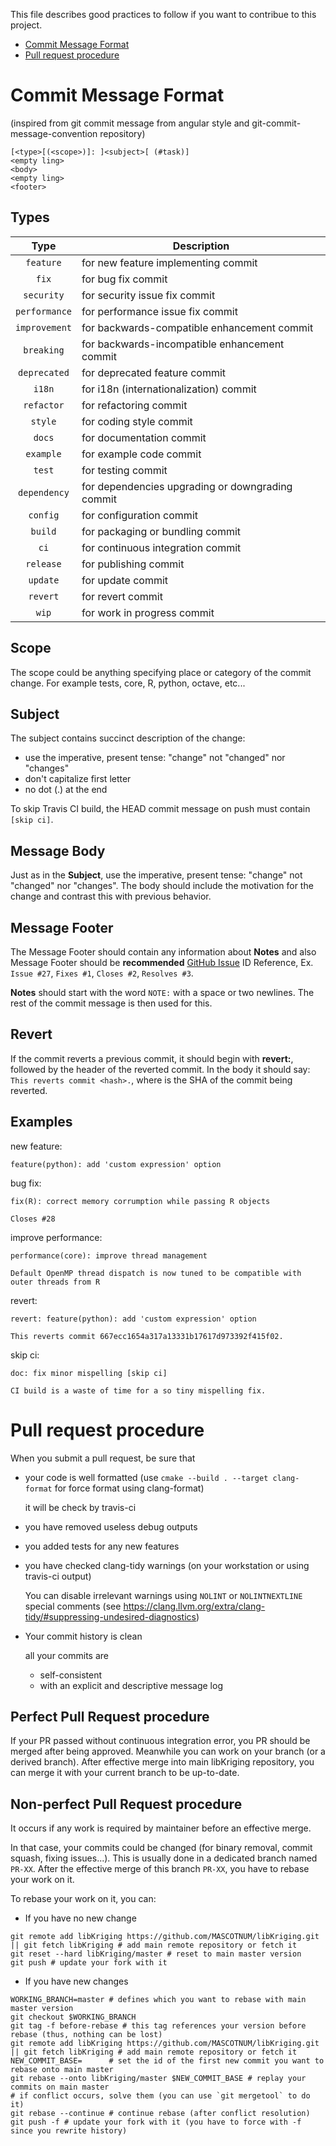 This file describes good practices to follow if you want to contribue to this project.

* [Commit Message Format](#commit-message-format)
* [Pull request procedure](#pull-request-procedure)

# Commit Message Format
(inspired from git commit message from angular style and git-commit-message-convention repository)

```
[<type>[(<scope>)]: ]<subject>[ (#task)]
<empty ling>
<body>
<empty ling>
<footer>
```

## Types

| Type          | Description |
|:-------------:|-------------|
| `feature`     | for new feature implementing commit |
| `fix`         | for bug fix commit |
| `security`    | for security issue fix commit |
| `performance` | for performance issue fix commit |
| `improvement` | for backwards-compatible enhancement commit |
| `breaking`    | for backwards-incompatible enhancement commit |
| `deprecated`  | for deprecated feature commit |
| `i18n`        | for i18n (internationalization) commit |
| `refactor`    | for refactoring commit |
| `style`       | for coding style commit |
| `docs`        | for documentation commit |
| `example`     | for example code commit |
| `test`        | for testing commit |
| `dependency`  | for dependencies upgrading or downgrading commit |
| `config`      | for configuration commit |
| `build`       | for packaging or bundling commit |
| `ci`          | for continuous integration commit |
| `release`     | for publishing commit |
| `update`      | for update commit |
| `revert`      | for revert commit |
| `wip`         | for work in progress commit |

## Scope
The scope could be anything specifying place or category of the commit change.
For example tests, core, R, python, octave, etc...

## Subject
The subject contains succinct description of the change:

* use the imperative, present tense: "change" not "changed" nor "changes"
* don't capitalize first letter
* no dot (.) at the end

To skip Travis CI build, the HEAD commit message on push must contain `[skip ci]`.

## Message Body
Just as in the **Subject**, use the imperative, present tense: "change" not "changed" nor "changes". 
The body should include the motivation for the change and contrast this with previous behavior.

## Message Footer
The Message Footer should contain any information about **Notes** and also Message Footer 
should be **recommended** [GitHub Issue](https://github.com/features#issues) ID Reference, 
Ex. `Issue #27`, `Fixes #1`, `Closes #2`, `Resolves #3`.

**Notes** should start with the word `NOTE:` with a space or two newlines. 
The rest of the commit message is then used for this.


## Revert
If the commit reverts a previous commit, it should begin with **revert:**, 
followed by the header of the reverted commit. In the body it should say: 
`This reverts commit <hash>.`, where <hash> is the SHA of the commit being reverted.

## Examples

new feature:
```
feature(python): add 'custom expression' option
```

bug fix:
```
fix(R): correct memory corrumption while passing R objects

Closes #28
```

improve performance:
```
performance(core): improve thread management

Default OpenMP thread dispatch is now tuned to be compatible with outer threads from R 
```

revert:
```
revert: feature(python): add 'custom expression' option

This reverts commit 667ecc1654a317a13331b17617d973392f415f02.
```

skip ci:
```
doc: fix minor mispelling [skip ci]

CI build is a waste of time for a so tiny mispelling fix. 
```

# Pull request procedure

When you submit a pull request, be sure that 
* your code is well formatted (use `cmake --build . --target clang-format` for force format using clang-format)
  
  it will be check by travis-ci
  
* you have removed useless debug outputs

* you added tests for any new features

* you have checked clang-tidy warnings (on your workstation or using travis-ci output)
  
  You can disable irrelevant warnings using `NOLINT` or `NOLINTNEXTLINE` special comments (see https://clang.llvm.org/extra/clang-tidy/#suppressing-undesired-diagnostics)
  
* Your commit history is clean

  all your commits are 
  * self-consistent
  * with an explicit and descriptive message log
  
## Perfect Pull Request procedure

If your PR passed without continuous integration error, you PR should be merged after being approved. 
Meanwhile you can work on your branch (or a derived branch). After effective merge into main libKriging repository, you can merge it with your current branch to be up-to-date.

## Non-perfect Pull Request procedure

It occurs if any work is required by maintainer before an effective merge. 

In that case, your commits could be changed (for binary removal, commit squash, fixing issues...). 
This is usually done in a dedicated branch named `PR-XX`. After the effective merge of this branch `PR-XX`, you have to rebase your work on it.

To rebase your work on it, you can:

* If you have no new change
```
git remote add libKriging https://github.com/MASCOTNUM/libKriging.git || git fetch libKriging # add main remote repository or fetch it
git reset --hard libKriging/master # reset to main master version
git push # update your fork with it
```

* If you have new changes

```
WORKING_BRANCH=master # defines which you want to rebase with main master version
git checkout $WORKING_BRANCH
git tag -f before-rebase # this tag references your version before rebase (thus, nothing can be lost)
git remote add libKriging https://github.com/MASCOTNUM/libKriging.git || git fetch libKriging # add main remote repository or fetch it
NEW_COMMIT_BASE=      # set the id of the first new commit you want to rebase onto main master
git rebase --onto libKriging/master $NEW_COMMIT_BASE # replay your commits on main master
# if conflict occurs, solve them (you can use `git mergetool` to do it)
git rebase --continue # continue rebase (after conflict resolution) 
git push -f # update your fork with it (you have to force with -f since you rewrite history)
```